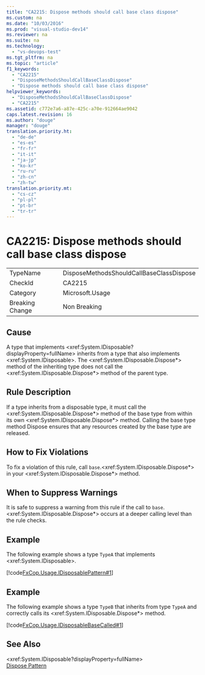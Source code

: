 ```yaml
---
title: "CA2215: Dispose methods should call base class dispose"
ms.custom: na
ms.date: "10/03/2016"
ms.prod: "visual-studio-dev14"
ms.reviewer: na
ms.suite: na
ms.technology: 
  - "vs-devops-test"
ms.tgt_pltfrm: na
ms.topic: "article"
f1_keywords: 
  - "CA2215"
  - "DisposeMethodsShouldCallBaseClassDispose"
  - "Dispose methods should call base class dispose"
helpviewer_keywords: 
  - "DisposeMethodsShouldCallBaseClassDispose"
  - "CA2215"
ms.assetid: c772e7a6-a87e-425c-a70e-912664ae9042
caps.latest.revision: 16
ms.author: "douge"
manager: "douge"
translation.priority.ht: 
  - "de-de"
  - "es-es"
  - "fr-fr"
  - "it-it"
  - "ja-jp"
  - "ko-kr"
  - "ru-ru"
  - "zh-cn"
  - "zh-tw"
translation.priority.mt: 
  - "cs-cz"
  - "pl-pl"
  - "pt-br"
  - "tr-tr"
---
```

# CA2215: Dispose methods should call base class dispose
|||  
|-|-|  
|TypeName|DisposeMethodsShouldCallBaseClassDispose|  
|CheckId|CA2215|  
|Category|Microsoft.Usage|  
|Breaking Change|Non Breaking|  
  
## Cause  
 A type that implements \<xref:System.IDisposable?displayProperty=fullName> inherits from a type that also implements \<xref:System.IDisposable>. The \<xref:System.IDisposable.Dispose*> method of the inheriting type does not call the \<xref:System.IDisposable.Dispose*> method of the parent type.  
  
## Rule Description  
 If a type inherits from a disposable type, it must call the \<xref:System.IDisposable.Dispose*> method of the base type from within its own \<xref:System.IDisposable.Dispose*> method. Calling the base type method Dispose ensures that any resources created by the base type are released.  
  
## How to Fix Violations  
 To fix a violation of this rule, call `base`.\<xref:System.IDisposable.Dispose*> in your \<xref:System.IDisposable.Dispose*> method.  
  
## When to Suppress Warnings  
 It is safe to suppress a warning from this rule if the call to `base`.\<xref:System.IDisposable.Dispose*> occurs at a deeper calling level than the rule checks.  
  
## Example  
 The following example shows a type `TypeA` that implements \<xref:System.IDisposable>.  
  
 [!code[FxCop.Usage.IDisposablePattern#1](../codequality/codesnippet/CSharp/ca2215--dispose-methods-should-call-base-class-dispose_1.cs)]  
  
## Example  
 The following example shows a type `TypeB` that inherits from type `TypeA` and correctly calls its \<xref:System.IDisposable.Dispose*> method.  
  
 [!code[FxCop.Usage.IDisposableBaseCalled#1](../codequality/codesnippet/VisualBasic/ca2215--dispose-methods-should-call-base-class-dispose_2.vb)]  
  
## See Also  
 \<xref:System.IDisposable?displayProperty=fullName>   
 [Dispose Pattern](../Topic/Dispose%20Pattern.md)